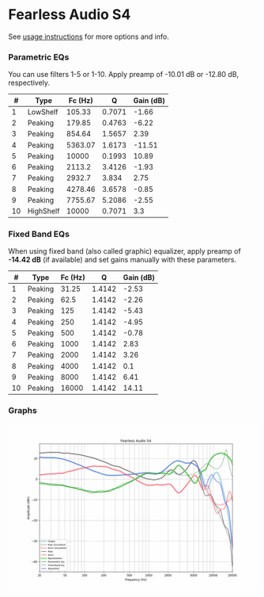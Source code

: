 # Fearless Audio S4
See [usage instructions](https://github.com/jaakkopasanen/AutoEq#usage) for more options and info.

### Parametric EQs
You can use filters 1-5 or 1-10. Apply preamp of -10.01 dB or -12.80 dB, respectively.

|   # | Type      |   Fc (Hz) |      Q |   Gain (dB) |
|-----|-----------|-----------|--------|-------------|
|   1 | LowShelf  |    105.33 | 0.7071 |       -1.66 |
|   2 | Peaking   |    179.85 | 0.4763 |       -6.22 |
|   3 | Peaking   |    854.64 | 1.5657 |        2.39 |
|   4 | Peaking   |   5363.07 | 1.6173 |      -11.51 |
|   5 | Peaking   |  10000    | 0.1993 |       10.89 |
|   6 | Peaking   |   2113.2  | 3.4126 |       -1.93 |
|   7 | Peaking   |   2932.7  | 3.834  |        2.75 |
|   8 | Peaking   |   4278.46 | 3.6578 |       -0.85 |
|   9 | Peaking   |   7755.67 | 5.2086 |       -2.55 |
|  10 | HighShelf |  10000    | 0.7071 |        3.3  |

### Fixed Band EQs
When using fixed band (also called graphic) equalizer, apply preamp of **-14.42 dB** (if available) and set gains manually with these parameters.

|   # | Type    |   Fc (Hz) |      Q |   Gain (dB) |
|-----|---------|-----------|--------|-------------|
|   1 | Peaking |     31.25 | 1.4142 |       -2.53 |
|   2 | Peaking |     62.5  | 1.4142 |       -2.26 |
|   3 | Peaking |    125    | 1.4142 |       -5.43 |
|   4 | Peaking |    250    | 1.4142 |       -4.95 |
|   5 | Peaking |    500    | 1.4142 |       -0.78 |
|   6 | Peaking |   1000    | 1.4142 |        2.83 |
|   7 | Peaking |   2000    | 1.4142 |        3.26 |
|   8 | Peaking |   4000    | 1.4142 |        0.1  |
|   9 | Peaking |   8000    | 1.4142 |        6.41 |
|  10 | Peaking |  16000    | 1.4142 |       14.11 |

### Graphs
![](./Fearless%20Audio%20S4.png)
